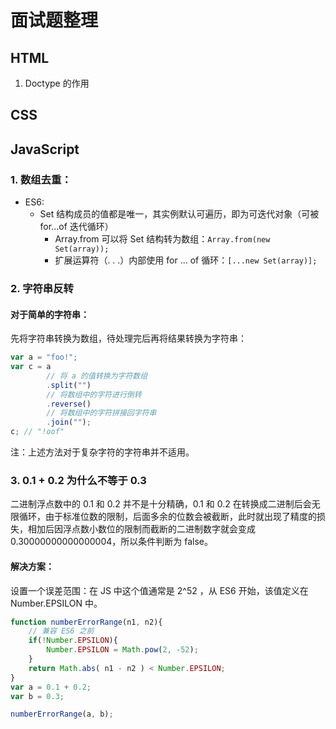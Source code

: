 

# 面试题整理

## HTML

1. Doctype 的作用









## CSS











## JavaScript

### 1. 数组去重：

- ES6:
  - Set 结构成员的值都是唯一，其实例默认可遍历，即为可迭代对象（可被 for...of 迭代循环）
    - Array.from 可以将 Set 结构转为数组：`Array.from(new Set(array));`
    - 扩展运算符（. . .）内部使用 for ... of 循环：`[...new Set(array)];`



### 2. 字符串反转

#### 对于简单的字符串：

先将字符串转换为数组，待处理完后再将结果转换为字符串：

```js
var a = "foo!";
var c = a
		// 将 a 的值转换为字符数组
		.split("")
		// 将数组中的字符进行倒转
		.reverse()
		// 将数组中的字符拼接回字符串
		.join("");
c; // "!oof"
```

注：上述方法对于复杂字符的字符串并不适用。



### 3. 0.1 + 0.2 为什么不等于 0.3

二进制浮点数中的 0.1 和 0.2 并不是十分精确，0.1 和 0.2 在转换成二进制后会无限循环，由于标准位数的限制，后面多余的位数会被截断，此时就出现了精度的损失，相加后因浮点数小数位的限制而截断的二进制数字就会变成 0.30000000000000004，所以条件判断为 false。

#### 解决方案：

设置一个误差范围：在 JS 中这个值通常是 2^52 ，从 ES6 开始，该值定义在 Number.EPSILON 中。
```js
function numberErrorRange(n1, n2){
    // 兼容 ES6 之前
    if(!Number.EPSILON){
        Number.EPSILON = Math.pow(2, -52);
    }
    return Math.abs( n1 - n2 ) < Number.EPSILON;
}
var a = 0.1 + 0.2;
var b = 0.3;

numberErrorRange(a, b);
```
